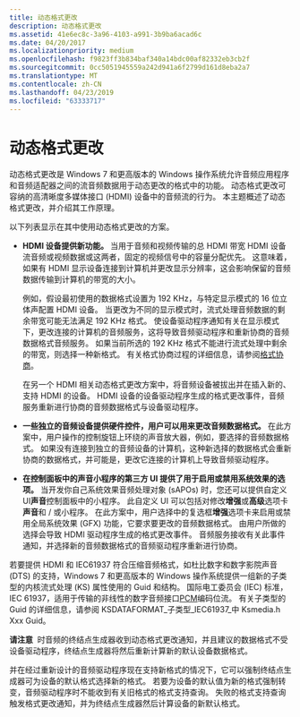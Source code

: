 ```yaml
---
title: 动态格式更改
description: 动态格式更改
ms.assetid: 41e6ec8c-3a96-4103-a991-3b9ba6acad6c
ms.date: 04/20/2017
ms.localizationpriority: medium
ms.openlocfilehash: f9823ff3b834baf340a14bdc00af82332eb3cb2f
ms.sourcegitcommit: 0cc5051945559a242d941a6f2799d161d8eba2a7
ms.translationtype: MT
ms.contentlocale: zh-CN
ms.lasthandoff: 04/23/2019
ms.locfileid: "63333717"
---
```

# <a name="dynamic-format-change"></a>动态格式更改


动态格式更改是 Windows 7 和更高版本的 Windows 操作系统允许音频应用程序和音频适配器之间的流音频数据用于动态更改的格式中的功能。 动态格式更改可容纳的高清晰度多媒体接口 (HDMI) 设备中的音频流的行为。 本主题概述了动态格式更改，并介绍其工作原理。

以下列表显示在其中使用动态格式更改的方案。

-   **HDMI 设备提供新功能。** 当用于音频和视频传输的总 HDMI 带宽 HDMI 设备流音频或视频数据或这两者，固定的视频信号中的容量分配优先。 这意味着，如果有 HDMI 显示设备连接到计算机并更改显示分辨率，这会影响保留的音频数据传输到计算机的带宽的大小。

    例如，假设最初使用的数据格式设置为 192 KHz，与特定显示模式的 16 位立体声配置 HDMI 设备。 当更改为不同的显示模式时，流式处理音频数据的剩余带宽可能无法满足 192 KHz 格式。 使设备驱动程序通知有关在显示模式下，更改连接的计算机的音频服务，这将导致音频驱动程序和重新协商的音频数据格式音频服务。 如果当前所选的 192 KHz 格式不能进行流式处理中剩余的带宽，则选择一种新格式。 有关格式协商过程的详细信息，请参阅[格式协商](format-negotiation.md)。

    在另一个 HDMI 相关动态格式更改方案中，将音频设备被拔出并在插入新的、 支持 HDMI 的设备。 HDMI 设备的设备驱动程序生成的格式更改事件，音频服务重新进行协商的音频数据格式与设备驱动程序。

-   **一些独立的音频设备提供硬件控件，用户可以用来更改音频数据格式。** 在此方案中，用户操作的控制旋钮上环绕的声音放大器，例如，要选择的音频数据格式。 如果没有连接到独立的音频设备的计算机，这种新选择的数据格式会重新协商的数据格式，并可能是，更改它连接的计算机上导致音频驱动程序。

-   **在控制面板中的声音小程序的第三方 UI 提供了用于启用或禁用系统效果的选项。** 当开发你自己系统效果音频处理对象 (sAPOs) 时，您还可以提供自定义 UI**声音**控制面板中的小程序。 此自定义 UI 可以包括对修改**增强**或**高级**选项卡**声音**和 / 或小程序。 在此方案中，用户选择中的复选框**增强**选项卡来启用或禁用全局系统效果 (GFX) 功能，它要求要更改的音频数据格式。 由用户所做的选择会导致 HDMI 驱动程序生成的格式更改事件。 音频服务接收有关此事件通知，并选择新的音频数据格式的音频驱动程序重新进行协商。

若要提供 HDMI 和 IEC61937 符合压缩音频格式，如杜比数字和数字影院声音 (DTS) 的支持，Windows 7 和更高版本的 Windows 操作系统提供一组新的子类型的内核流式处理 (KS) 属性使用的 Guid 和结构。 国际电工委员会 (IEC) 标准，IEC 61937，适用于传输的非线性的数字音频接口[PCM](pcm-stream-data-format.md)编码位流。 有关子类型的 Guid 的详细信息，请参阅 KSDATAFORMAT\_子类型\_IEC61937\_中 Ksmedia.h Xxx Guid。

**请注意**  时音频的终结点生成器收到动态格式更改通知，并且建议的数据格式不受设备驱动程序，终结点生成器将然后重新计算新的默认设备数据格式。

并在经过重新设计的音频驱动程序现在支持新格式的情况下，它可以强制终结点生成器可为设备的默认格式选择新的格式。 若要为设备的默认值为新的格式强制转变，音频驱动程序时不能收到有关旧格式的格式支持查询。 失败的格式支持查询触发格式更改通知，并为终结点生成器然后计算设备的新默认格式。

 

 

 




